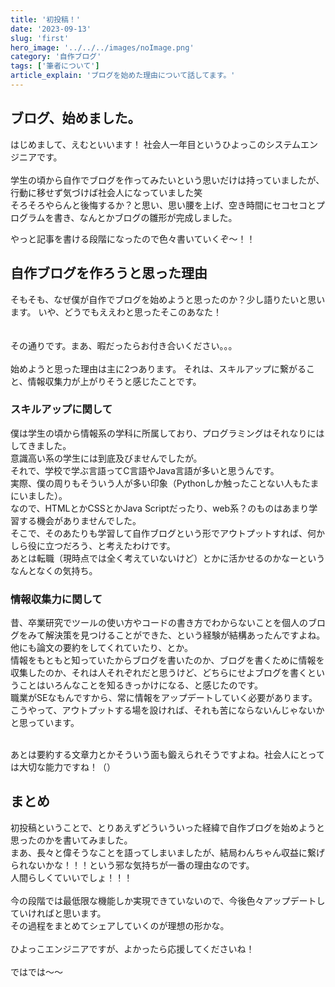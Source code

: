 ```yaml
---
title: '初投稿！'
date: '2023-09-13'
slug: 'first'
hero_image: '../../../images/noImage.png'
category: '自作ブログ'
tags: ['筆者について']
article_explain: 'ブログを始めた理由について話してます。'
---
```


## ブログ、始めました。
はじめまして、えむといいます！
社会人一年目というひよっこのシステムエンジニアです。<br>
<br>
学生の頃から自作でブログを作ってみたいという思いだけは持っていましたが、行動に移せず気づけば社会人になっていました笑<br>
そろそろやらんと後悔するか？と思い、思い腰を上げ、空き時間にセコセコとプログラムを書き、なんとかブログの雛形が完成しました。<br>

やっと記事を書ける段階になったので色々書いていくぞ〜！！

## 自作ブログを作ろうと思った理由
そもそも、なぜ僕が自作でブログを始めようと思ったのか？少し語りたいと思います。
いや、どうでもええわと思ったそこのあなた！<br>
<br>
<br>
その通りです。まあ、暇だったらお付き合いください。。。
<br>
<br>
始めようと思った理由は主に2つあります。
それは、スキルアップに繋がること、情報収集力が上がりそうと感じたことです。

### スキルアップに関して
僕は学生の頃から情報系の学科に所属しており、プログラミングはそれなりにはしてきました。<br>
意識高い系の学生には到底及びませんでしたが。<br>
それで、学校で学ぶ言語ってC言語やJava言語が多いと思うんです。<br>
実際、僕の周りもそういう人が多い印象（Pythonしか触ったことない人もたまにいました）。<br>
なので、HTMLとかCSSとかJava Scriptだったり、web系？のものはあまり学習する機会がありませんでした。<br>
そこで、そのあたりも学習して自作ブログという形でアウトプットすれば、何かしら役に立つだろう、と考えたわけです。<br>
あとは転職（現時点では全く考えていないけど）とかに活かせるのかなーというなんとなくの気持ち。

### 情報収集力に関して
昔、卒業研究でツールの使い方やコードの書き方でわからないことを個人のブログをみて解決策を見つけることができた、という経験が結構あったんですよね。<br>
他にも論文の要約をしてくれていたり、とか。<br>
情報をもともと知っていたからブログを書いたのか、ブログを書くために情報を収集したのか、それは人それぞれだと思うけど、どちらにせよブログを書くということはいろんなことを知るきっかけになる、と感じたのです。<br>
職業がSEなもんですから、常に情報をアップデートしていく必要があります。<br>
こうやって、アウトプットする場を設ければ、それも苦にならないんじゃないかと思っています。<br>
<br>

あとは要約する文章力とかそういう面も鍛えられそうですよね。社会人にとっては大切な能力ですね！（）<br>

## まとめ
初投稿ということで、とりあえずどういういった経緯で自作ブログを始めようと思ったのかを書いてみました。<br>
まあ、長々と偉そうなことを語ってしまいましたが、結局わんちゃん収益に繋げられないかな！！！という邪な気持ちが一番の理由なのです。<br>
人間らしくていいでしょ！！！<br>
<br>
今の段階では最低限な機能しか実現できていないので、今後色々アップデートしていければと思います。<br>
その過程をまとめてシェアしていくのが理想の形かな。<br>
<br>
ひよっこエンジニアですが、よかったら応援してくださいね！<br>
<br>
ではでは〜〜




